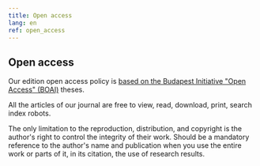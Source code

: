```yaml
---
title: Open access
lang: en
ref: open_access
---
```


## Open access
Our edition open access policy is [based on the Budapest Initiative "Open Access" (BOAI)](http://www.budapestopenaccessinitiative.org/) theses.

All the articles of our journal are free to view, read, download, print, search index robots.

The only limitation to the reproduction, distribution, and copyright is the author's right to control the integrity of their work. Should be a mandatory reference to the author's name and publication when you use the entire work or parts of it, in its citation, the use of research results.